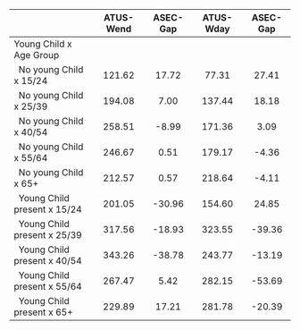 
|                      |    ATUS-Wend |     ASEC-Gap |    ATUS-Wday |     ASEC-Gap |
| -------------------- | :----------: | :----------: | :----------: | :----------: |
| Young Child x Age Group |              |              |              |              |
| &nbsp;&nbsp;No young Child x 15/24 |       121.62 |        17.72 |        77.31 |        27.41 |
| &nbsp;&nbsp;No young Child x 25/39 |       194.08 |         7.00 |       137.44 |        18.18 |
| &nbsp;&nbsp;No young Child x 40/54 |       258.51 |        -8.99 |       171.36 |         3.09 |
| &nbsp;&nbsp;No young Child x 55/64 |       246.67 |         0.51 |       179.17 |        -4.36 |
| &nbsp;&nbsp;No young Child x 65+ |       212.57 |         0.57 |       218.64 |        -4.11 |
| &nbsp;&nbsp;Young Child present x 15/24 |       201.05 |       -30.96 |       154.60 |        24.85 |
| &nbsp;&nbsp;Young Child present x 25/39 |       317.56 |       -18.93 |       323.55 |       -39.36 |
| &nbsp;&nbsp;Young Child present x 40/54 |       343.26 |       -38.78 |       243.77 |       -13.19 |
| &nbsp;&nbsp;Young Child present x 55/64 |       267.47 |         5.42 |       282.15 |       -53.69 |
| &nbsp;&nbsp;Young Child present x 65+ |       229.89 |        17.21 |       281.78 |       -20.39 |

